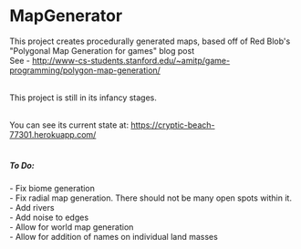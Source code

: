 # MapGenerator
This project creates procedurally generated maps, based off of Red Blob's "Polygonal Map Generation for games" blog post<br>
See - http://www-cs-students.stanford.edu/~amitp/game-programming/polygon-map-generation/ <br><br>

This project is still in its infancy stages.<br><br>

You can see its current state at: https://cryptic-beach-77301.herokuapp.com/ <br><br>

<h5>To Do:</h5>
- Fix biome generation <br>
- Fix radial map generation. There should not be many open spots within it.<br>
- Add rivers <br>
- Add noise to edges <br>
- Allow for world map generation <br>
- Allow for addition of names on individual land masses